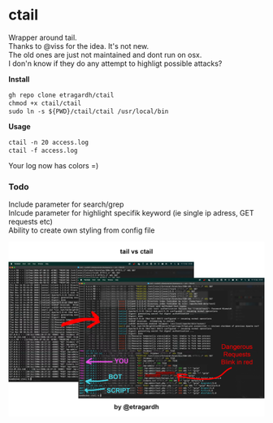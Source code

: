 # ctail
Wrapper around tail.<br />
Thanks to @viss for the idea. It's not new.<br />
The old ones are just not maintained and dont run on osx.<br />
I don'n know if they do any attempt to highligt possible attacks?

**Install**
```
gh repo clone etragardh/ctail
chmod +x ctail/ctail
sudo ln -s ${PWD}/ctail/ctail /usr/local/bin
```

**Usage**
```
ctail -n 20 access.log
ctail -f access.log
```

Your log now has colors =)

### Todo
Include parameter for search/grep<br />
Inlcude parameter for highlight specifik keyword (ie single ip adress, GET requests etc)<br />
Ability to create own styling from config file<br />

![ctail colored tail](https://github.com/etragardh/ctail/blob/main/assets/ctail.jpg?raw=true)
